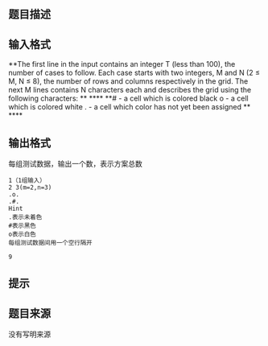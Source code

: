 


## 题目描述
## 输入格式
**The first line in the input contains an integer T (less than 100), the number of cases to follow. Each case starts with two integers, M and N (2 ≤ M, N ≤ 8), the number of rows and columns respectively in the grid. The next M lines contains N characters each and describes the grid using the following characters: **  **** 
**# - a cell which is colored black
o - a cell which is colored white
. - a cell which color has not yet been assigned **  **** 
## 输出格式
每组测试数据，输出一个数，表示方案总数

```input1
1（1组输入）
2 3(m=2,n=3)
.o.
.#.
Hint
.表示未着色
#表示黑色
o表示白色
每组测试数据间用一个空行隔开

```

```output1
9
```

## 提示
## 题目来源
没有写明来源


